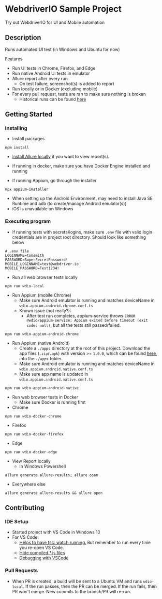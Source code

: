 # WebdriverIO Sample Project

Try out WebdriverIO for UI and Mobile automation

## Description

Runs automated UI test (in Windows and Ubuntu for now)

Features

- Run UI tests in Chrome, Firefox, and Edge
- Run native Android UI tests in emulator
- Allure report after every run
  - On test failure, screenshot(s) is added to report
- Run locally or in Docker (excluding mobile)
- For every pull request, tests are ran to make sure nothing is broken
  - Historical runs can be found [here](https://ajason13.github.io/webdriverioSample/)

## Getting Started

### Installing

- Install packages

```
npm install
```

- [Install Allure locally](https://allurereport.org/docs/gettingstarted-installation/) if you want to view report(s).

- If running in docker, make sure you have Docker Engine installed and running

- If running Appium, go through the installer

```
npx appium-installer
```

- When setting up the Android Environment, may need to install Java SE Runtime and adb (to create/manage Android emulator(s))
- iOS is unavailable on Windows

### Executing program

- If running tests with secrets/logins, make sure `.env` file with valid login credentials are in project root directory. Should look like something below

```
# .env file
LOGINNAME=tomsmith
PASSWORD=SuperSecretPassword!
MOBILE_LOGINNAME=test@webdriver.io
MOBILE_PASSWORD=Test1234!
```

- Run all web browser tests locally

```
npm run wdio-local
```

- Run Appium (mobile Chrome)
  - Make sure Android emulator is running and matches deviceName in `wdio.appium.android.chrome.conf.ts`
  - Known issue (not really?):
    - After test run completes, appium-service throws `ERROR @wdio/appium-service: Appium exited before timeout (exit code: null)`, but all the tests still passed/failed.

```
npm run wdio-appium-android-chrome
```

- Run Appium (native Android)
  - Create a `./apps` directory at the root of this project. Download the app files (`.zip`/`.apk`) with version >= `1.0.0`, which can be found [here](https://github.com/webdriverio/native-demo-app/releases), into the `./apps` folder.
  - Make sure Android emulator is running and matches deviceName in `wdio.appium.android.native.conf.ts`
  - Make sure app name is updated in `wdio.appium.android.native.conf.ts`

```
npm run wdio-appium-android-native
```

- Run web browser tests in Docker
  - Make sure Docker is running first
- Chrome

```
npm run wdio-docker-chrome
```

- Firefox

```
npm run wdio-docker-firefox
```

- Edge

```
npm run wdio-docker-edge
```

- View Report locally
  - In Windows Powershell

```
allure generate allure-results; allure open
```

- Everywhere else

```
allure generate allure-results && allure open
```

## Contributing

### IDE Setup

- Started project with VS Code in Windows 10
- For VS Code:
  - [Helps to have tsc: watch running.](https://code.visualstudio.com/docs/typescript/typescript-compiling#_transpile-typescript-into-javascript) But remember to run every time you re-open VS Code.
  - [Hide compiled \*.js files](https://code.visualstudio.com/docs/typescript/typescript-compiling#_hiding-derived-javascript-files)
  - [Debugging with VSCode](https://webdriver.io/docs/debugging/#debugging-with-visual-studio-code-vscode)

### Pull Requests

- When PR is created, a build will be sent to a Ubuntu VM and runs `wdio-local`. If the run passes, then the PR can be merged. If the run fails, then PR won't merge. New commits to the branch/PR will re-run.

